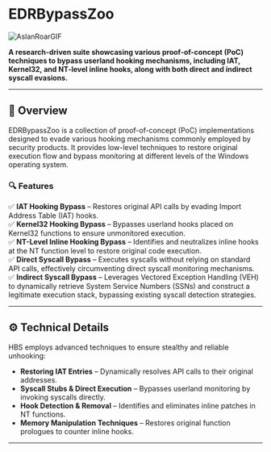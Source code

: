# EDRBypassZoo
![AslanRoarGIF](https://github.com/user-attachments/assets/a5758fee-4645-48a2-88dd-09229ec24e4d) 

**A research-driven suite showcasing various proof-of-concept (PoC) techniques to bypass userland hooking mechanisms, including IAT, Kernel32, and NT-level inline hooks, along with both direct and indirect syscall evasions.**

---

## 🚀 Overview
EDRBypassZoo is a collection of proof-of-concept (PoC) implementations designed to evade various hooking mechanisms commonly employed by security products. It provides low-level techniques to restore original execution flow and bypass monitoring at different levels of the Windows operating system.

### 🔍 Features  
✅ **IAT Hooking Bypass** – Restores original API calls by evading Import Address Table (IAT) hooks.  
✅ **Kernel32 Hooking Bypass** – Bypasses userland hooks placed on Kernel32 functions to ensure unmonitored execution.  
✅ **NT-Level Inline Hooking Bypass** – Identifies and neutralizes inline hooks at the NT function level to restore original code execution.  
✅ **Direct Syscall Bypass** – Executes syscalls without relying on standard API calls, effectively circumventing direct syscall monitoring mechanisms.  
✅ **Indirect Syscall Bypass** – Leverages Vectored Exception Handling (VEH) to dynamically retrieve System Service Numbers (SSNs) and construct a legitimate execution stack, bypassing existing syscall detection strategies.  

---

## ⚙️ Technical Details
HBS employs advanced techniques to ensure stealthy and reliable unhooking:
- **Restoring IAT Entries** – Dynamically resolves API calls to their original addresses.
- **Syscall Stubs & Direct Execution** – Bypasses userland monitoring by invoking syscalls directly.
- **Hook Detection & Removal** – Identifies and eliminates inline patches in NT functions.
- **Memory Manipulation Techniques** – Restores original function prologues to counter inline hooks.

---

